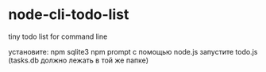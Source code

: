 # node-cli-todo-list
tiny todo list for command line

установите:
  npm sqlite3
  npm prompt
с помощью node.js запустите todo.js (tasks.db должно лежать в той же папке)

